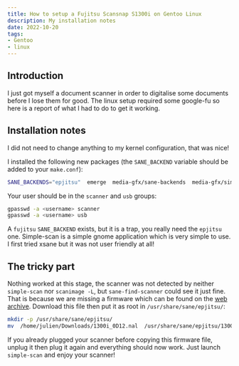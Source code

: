 ```yaml
---
title: How to setup a Fujitsu Scansnap S1300i on Gentoo Linux
description: My installation notes
date: 2022-10-20
tags:
- Gentoo
- linux
---
```


## Introduction

I just got myself a document scanner in order to digitalise some documents before I lose them for good. The linux setup required some google-fu so here is a report of what I had to do to get it working.

## Installation notes

I did not need to change anything to my kernel configuration, that was nice!

I installed the following new packages (the `SANE_BACKEND` variable should be added to your `make.conf`):
```sh
SANE_BACKENDS="epjitsu"  emerge  media-gfx/sane-backends  media-gfx/simple-scan  -q
```

Your user should be in the `scanner` and `usb` groups:
```sh
gpasswd -a <username> scanner
gpasswd -a <username> usb
```

A `fujitsu` `SANE_BACKEND` exists, but it is a trap, you really need the `epjitsu` one. Simple-scan is a simple gnome application which is very simple to use. I first tried xsane but it was not user friendly at all!

## The tricky part

Nothing worked at this stage, the scanner was not detected by neither `simple-scan` nor `scanimage -L`, but `sane-find-scanner` could see it just fine. That is because we are missing a firmware which can be found on the [web archive](https://web.archive.org/web/20190217094259if_/https://www.josharcher.uk/static/files/2016/10/1300i_0D12.nal). Download this file then put it as root in `/usr/share/sane/epjitsu/`:
```sh
mkdir -p /usr/share/sane/epjitsu/
mv  /home/julien/Downloads/1300i_0D12.nal  /usr/share/sane/epjitsu/1300i_0D12.nal
```

If you already plugged your scanner before copying this firmware file, unplug it then plug it again and everything should now work. Just launch `simple-scan` and enjoy your scanner!
